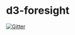 # d3-foresight

[![Gitter](https://badges.gitter.im/reichlab-d3-foresight/Lobby.svg)](https://gitter.im/reichlab-d3-foresight/Lobby?utm_source=badge&utm_medium=badge&utm_campaign=pr-badge&utm_content=badge)